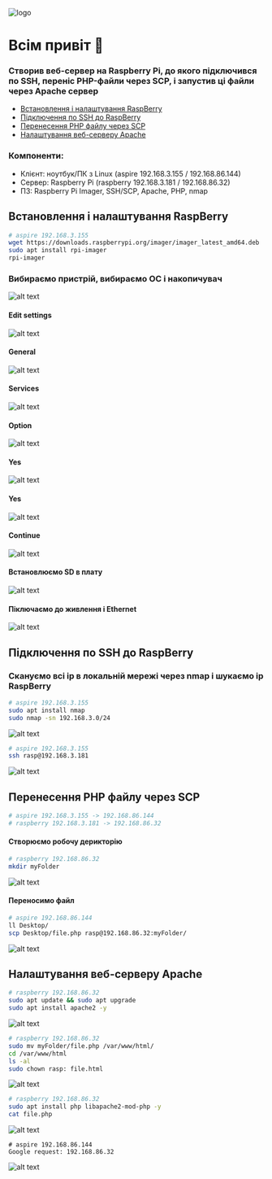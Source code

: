 ![logo](screen/logo.png)

# Всім привіт 👋
### Створив веб-сервер на Raspberry Pi, до якого підключився по SSH, переніс PHP-файли через SCP, і запустив ці файли через Apache сервер

- [Встановлення і налаштування RaspBerry](#встановлення-і-налаштування-raspberry)
- [Підключення по SSH до RaspBerry](#підключення-по-ssh-до-raspberry)
- [Перенесення PHP файлу через SCP](#перенесення-php-файлу-через-scp)
- [Налаштування веб-серверу Apache](#налаштування-веб-серверу-apache)

### Компоненти:
- Клієнт: ноутбук/ПК з Linux (aspire 192.168.3.155 / 192.168.86.144)
- Сервер: Raspberry Pi (raspberry 192.168.3.181 / 192.168.86.32)
- ПЗ: Raspberry Pi Imager, SSH/SCP, Apache, PHP, nmap

## Встановлення і налаштування RaspBerry

``` Bash
# aspire 192.168.3.155
wget https://downloads.raspberrypi.org/imager/imager_latest_amd64.deb
sudo apt install rpi-imager
rpi-imager
```

### Вибираємо пристрій, вибираємо ОС і накопичувач

![alt text](screen/image.png)

#### Edit settings

![alt text](screen/image-4.png)

#### General

![alt text](screen/image-1.png)

#### Services

![alt text](screen/image-2.png)

#### Option

![alt text](screen/image-3.png)

#### Yes

![alt text](screen/image-5.png)

#### Yes

![alt text](screen/image-6.png)

#### Continue

![alt text](screen/image-7.png)

#### Встановлюємо SD в плату

![alt text](screen/photo-1.jpg)

#### Піключаємо до живлення і Ethernet

![alt text](screen/photo-2.jpg)

## Підключення по SSH до RaspBerry

### Скануємо всі ip в локальній мережі через nmap і шукаємо ip RaspBerry

``` Bash
# aspire 192.168.3.155
sudo apt install nmap
sudo nmap -sn 192.168.3.0/24
```

![alt text](screen/image-8.png)

``` Bash
# aspire 192.168.3.155
ssh rasp@192.168.3.181
```

![alt text](screen/image-9.png)

## Перенесення PHP файлу через SCP

``` Bash
# aspire 192.168.3.155 -> 192.168.86.144
# raspberry 192.168.3.181 -> 192.168.86.32
```

#### Створюємо робочу дерикторію

``` Bash
# raspberry 192.168.86.32
mkdir myFolder
```

![alt text](screen/image-10.png)

#### Переносимо файл

``` Bash
# aspire 192.168.86.144
ll Desktop/
scp Desktop/file.php rasp@192.168.86.32:myFolder/
```

![alt text](screen/image-22.png)

## Налаштування веб-серверу Apache

``` Bash
# raspberry 192.168.86.32
sudo apt update && sudo apt upgrade
sudo apt install apache2 -y
```

![alt text](screen/image-13.png)


``` Bash
# raspberry 192.168.86.32
sudo mv myFolder/file.php /var/www/html/
cd /var/www/html
ls -al
sudo chown rasp: file.html
```

![alt text](screen/image-15.png)

``` Bash
# raspberry 192.168.86.32
sudo apt install php libapache2-mod-php -y
cat file.php
```

![alt text](screen/image-20.png)

``` Google request
# aspire 192.168.86.144
Google request: 192.168.86.32
```

![alt text](screen/image-23.png)